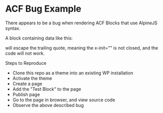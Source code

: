 # ACF Bug Example

There appears to be a bug when rendering ACF Blocks that use AlpineJS syntax.

A block containing data like this:

<section x-data="{query: ''}" x-init="$watch('query', (value) => console.log(this) )"></section>

will escape the trailing quote, meaning the x-init="" is not closed, and the
code will not work.

<section x-data="{query: ''}" x-init="$watch('query', (value) => console.log(this) )&#8221;></section>

## Steps to Reproduce

- Clone this repo as a theme into an existing WP installation
- Activate the theme
- Create a page 
- Add the "Test Block" to the page
- Publish page
- Go to the page in browser, and view source code
- Observe the above described bug
